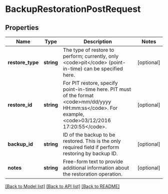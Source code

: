 # BackupRestorationPostRequest

## Properties
Name | Type | Description | Notes
------------ | ------------- | ------------- | -------------
**restore_type** | **string** | The type of restore to perform; currently, only &lt;code&gt;pit&lt;/code&gt; (point-in-time) can be specified here. | [optional] 
**restore_id** | **string** | For PIT restore, specify point-in-time here. PIT must of the format &lt;code&gt;mm/dd/yyyy HH:mm:ss&lt;/code&gt;. For example, &lt;code&gt;03/12/2016 17:20:55&lt;/code&gt;. | [optional] 
**backup_id** | **string** | ID of the backup to be restored. This is the only required field if perform restoring by backup ID. | [optional] 
**notes** | **string** | Free-form text to provide additional information about the restoration operation. | [optional] 

[[Back to Model list]](../README.md#documentation-for-models) [[Back to API list]](../README.md#documentation-for-api-endpoints) [[Back to README]](../README.md)



